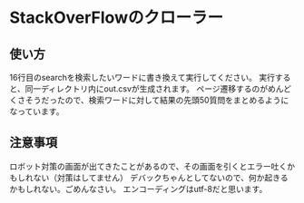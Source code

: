 # StackOverFlowのクローラー

## 使い方
16行目のsearchを検索したいワードに書き換えて実行してください。
実行すると、同一ディレクトリ内にout.csvが生成されます。
ページ遷移するのがめんどくさそうだったので、検索ワードに対して結果の先頭50質問をまとめるようになっています。

## 注意事項
ロボット対策の画面が出てきたことがあるので、その画面を引くとエラー吐くかもしれない（対策はしてません）
デバックちゃんとしてないので、何か起きるかもしれない。ごめんなさい。
エンコーディングはutf-8だと思います。